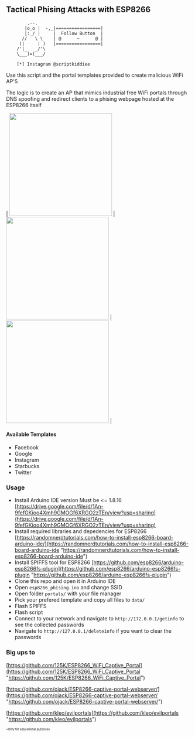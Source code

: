 ## Tactical Phising Attacks with ESP8266

            .--.      
           |o_o |  -,_|=================|   
           |:_/ |     |  Follow Button  |
          //   \ \    | @      ~      @ |
         (|     | )   |=================|
        /'|_   _/'\ 
        \___)=(___/
        
        [*] Instagram @scriptkiddiee

Use this script and the portal templates provided to create malicious WiFi AP'S

The logic is to create an AP that mimics industrial free WiFi portals through DNS spoofing and redirect clients to a phising webpage hosted at the ESP8266 itself

|
 <img src="https://user-images.githubusercontent.com/29873078/119835325-6bda1f80-bf09-11eb-8c6d-a5c30f2823a8.png" width="280"/> | <img src="https://user-images.githubusercontent.com/29873078/119835349-6f6da680-bf09-11eb-8c79-0130b1bb0c61.png" width="280"/> | <img src="https://user-images.githubusercontent.com/29873078/119835361-71d00080-bf09-11eb-8016-a2963953ab82.png" width="280"/> 
|
#### Available Templates

-   Facebook
-   Google
-   Instagram
-   Starbucks
-   Twitter

### Usage

-   Install Arduino IDE version Must be <= 1.8.16 [https://drive.google.com/file/d/1An-9fefGKioo4Xmh9GMOGf6XRGO2zTEn/view?usp=sharing](https://drive.google.com/file/d/1An-9fefGKioo4Xmh9GMOGf6XRGO2zTEn/view?usp=sharing)
-   Install required libraries and depedencies for ESP8266 [https://randomnerdtutorials.com/how-to-install-esp8266-board-arduino-ide/](https://randomnerdtutorials.com/how-to-install-esp8266-board-arduino-ide "https://randomnerdtutorials.com/how-to-install-esp8266-board-arduino-ide")
-   Install SPIFFS tool for ESP8266 [https://github.com/esp8266/arduino-esp8266fs-plugin](https://github.com/esp8266/arduino-esp8266fs-plugin "https://github.com/esp8266/arduino-esp8266fs-plugin")
-   Clone this repo and open it in Arduino IDE
-   Open `esp8266_phising.ino` and change SSID
-   Open folder `portals/` with your file manager
-   Pick your prefered template and copy all files to `data/`
-   Flash SPIFFS
-   Flash script
-   Connect to your network and navigate to `http://172.0.0.1/getinfo` to see the collected passwords
-   Navigate to `http://127.0.0.1/deleteinfo` if you want to clear the passwords

### Big ups to

[https://github.com/125K/ESP8266_WiFi_Captive_Portal](https://github.com/125K/ESP8266_WiFi_Captive_Portal "https://github.com/125K/ESP8266_WiFi_Captive_Portal")

[https://github.com/ojack/ESP8266-captive-portal-webserver/](https://github.com/ojack/ESP8266-captive-portal-webserver/ "https://github.com/ojack/ESP8266-captive-portal-webserver/")

[https://github.com/kleo/evilportals](https://github.com/kleo/evilportals "https://github.com/kleo/evilportals")

<span style="font-size:8px">\*Only for educational purposes</span>
